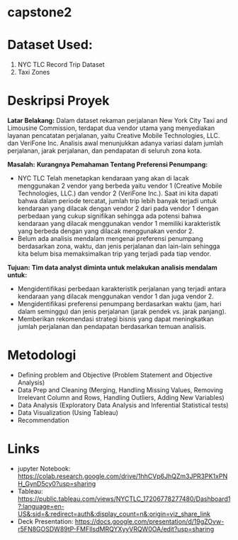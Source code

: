 # capstone2

# Dataset Used:
1. NYC TLC Record Trip Dataset
2. Taxi Zones

# Deskripsi Proyek
**Latar Belakang:**
Dalam dataset rekaman perjalanan New York City Taxi and Limousine Commission, terdapat dua vendor utama yang menyediakan layanan pencatatan perjalanan, yaitu Creative Mobile Technologies, LLC. dan VeriFone Inc. Analisis awal menunjukkan adanya variasi dalam jumlah perjalanan, jarak perjalanan, dan pendapatan di seluruh zona kota.

**Masalah:**
**Kurangnya Pemahaman Tentang Preferensi Penumpang:**
- NYC TLC Telah menetapkan kendaraan yang akan di lacak menggunakan 2 vendor yang berbeda yaitu vendor 1 (Creative Mobile Technologies, LLC.) dan vendor 2 (VeriFone Inc.). Saat ini kita dapati bahwa dalam periode tercatat, jumlah trip lebih banyak terjadi untuk kendaraan yang dilacak dengan vendor 2 dari pada vendor 1 dengan perbedaan yang cukup signifikan sehingga ada potensi bahwa kendaraan yang dilacak menggunakan vendor 1 memiliki karakteristik yang berbeda dengan yang dilacak menggunakan vendor 2.
- Belum ada analisis mendalam mengenai preferensi penumpang berdasarkan zona, waktu, dan jenis perjalanan dan lain-lain sehingga kita belum bisa memaksimalkan trip yang terjadi pada tiap vendor.

**Tujuan:**
**Tim data analyst diminta untuk melakukan analisis mendalam untuk:**
- Mengidentifikasi perbedaan karakteristik perjalanan yang terjadi antara kendaraan yang dilacak menggunakan vendor 1 dan juga vendor 2.
- Mengidentifikasi preferensi penumpang berdasarkan waktu (jam, hari dalam seminggu) dan jenis perjalanan (jarak pendek vs. jarak panjang).
- Memberikan rekomendasi strategi bisnis yang dapat meningkatkan jumlah perjalanan dan pendapatan berdasarkan temuan analisis.

# Metodologi
- Defining problem and Objective (Problem Statement and Objective Analysis)
- Data Prep and Cleaning (Merging, Handling Missing Values, Removing Irrelevant Column and Rows, Handling Outliers, Adding New Variables)
- Data Analysis (Exploratory Data Analysis and Inferential Statistical tests)
- Data Visualization (Using Tableau)
- Recommendation

# Links
- jupyter Notebook: https://colab.research.google.com/drive/1hhCVp6JhQZm3JPR3PK1xPNH_GynD5cy0?usp=sharing
- Tableau: https://public.tableau.com/views/NYCTLC_17206778277480/Dashboard1?:language=en-US&:sid=&:redirect=auth&:display_count=n&:origin=viz_share_link
- Deck Presentation: https://docs.google.com/presentation/d/19gZOvw-r5FN8GOSDW89tP-FMFIlsdMRQYXyyVRQW0OA/edit?usp=sharing

